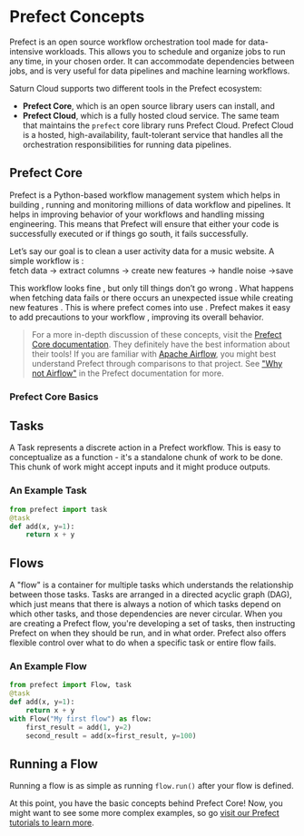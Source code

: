 # Prefect Concepts


Prefect is an open source workflow orchestration tool made for data-intensive workloads. This  allows you to schedule and organize jobs to run any time, in your chosen order. It can accommodate dependencies between jobs, and is very useful for data pipelines and machine learning workflows.

Saturn Cloud supports two different tools in the Prefect ecosystem: 
* **Prefect Core**, which is an open source library users can install, and 
* **Prefect Cloud**, which is a fully hosted cloud service. The same team that maintains the `prefect` core library runs Prefect Cloud. Prefect Cloud is a hosted, high-availability, fault-tolerant service that handles all the orchestration responsibilities for running data pipelines.


## Prefect Core

Prefect is a Python-based workflow management system which helps in building , running and monitoring millions of data workflow and pipelines. It helps in improving behavior of your workflows and handling missing engineering. This means that Prefect will ensure that either your code is successfully executed or if things go south, it fails successfully. 

Let’s say our goal is to clean a user activity data for a music website. A simple workflow is :\
fetch data -> extract columns -> create new features -> handle noise ->save 

This workflow looks fine , but only till things don’t go wrong . What happens when fetching data fails or there occurs an unexpected issue while creating new features . This is where prefect comes into use . Prefect makes it easy to add precautions to your workflow , improving its overall behavior. 



> For a more in-depth discussion of these concepts, visit the <a href="https://docs.prefect.io/core/" target='_blank' rel='noopener'>Prefect Core documentation</a>. They definitely have the best information about their tools!
If you are familiar with <a href="https://airflow.apache.org/" target="_blank" rel="noopener">Apache Airflow</a>, you might best understand Prefect through comparisons to that project. See <a href="https://docs.prefect.io/core/getting_started/why-not-airflow.html" target="_blank" rel="noopener">"Why not Airflow"</a> in the Prefect documentation for more.

### Prefect Core Basics
## Tasks
A Task represents a discrete action in a Prefect workflow. This is easy to conceptualize as a function - it's a standalone chunk of work to be done. This chunk of work might accept inputs and it might produce outputs.

### An Example Task
```python
from prefect import task
@task
def add(x, y=1):
    return x + y
```
## Flows
A "flow" is a container for multiple tasks which understands the relationship between those tasks. Tasks are arranged in a directed acyclic graph (DAG), which just means that there is always a notion of which tasks depend on which other tasks, and those dependencies are never circular.
When you are creating a Prefect flow, you're developing a set of tasks, then instructing Prefect on when they should be run, and in what order. Prefect also offers flexible control over what to do when a specific task or entire flow fails.
### An Example Flow
```python
from prefect import Flow, task
@task
def add(x, y=1):
    return x + y
with Flow("My first flow") as flow:
    first_result = add(1, y=2)
    second_result = add(x=first_result, y=100)
```
## Running a Flow
Running a flow is as simple as running `flow.run()` after your flow is defined. 

At this point, you have the basic concepts behind Prefect Core! Now, you might want to see some more complex examples, so go [visit our Prefect tutorials to learn more](<docs/Examples/python/Prefect/qs-01-prefect-singlenode.md>).